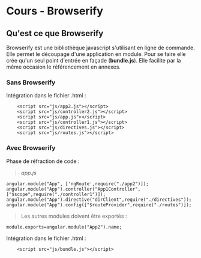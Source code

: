 # Cours - Browserify
## Qu'est ce que Browserify
Browserify est une bibliothèque javascript s'utilisant en ligne de commande.
Elle permet le découpage d'une application en module.
Pour se faire elle crée qu'un seul point d'entrée en façade (__bundle.js__).
Elle facilite par la même occasion le référencement en annexes.

### Sans Browserify
Intégration dans le fichier .html :
```
    <script src="js/app2.js"></script>
    <script src="js/controller2.js"></script>
    <script src="js/app.js"></script>
    <script src="js/controller1.js"></script>
    <script src="js/directives.js"></script>
    <script src="js/routes.js"></script>
```


### Avec Browserify
Phase de réfraction de code :
> _app.js_
```
angular.module("App", ['ngRoute',require("./app2")]);
angular.module("App").controller("App1Controller", ["$scope",require("./controller1")]);
angular.module("App").directive("dirClient",require("./directives"));
angular.module("App").config(["$routeProvider",require("./routes")]);
```
> Les autres modules doivent être exportés :
```
module.exports=angular.module("App2").name;
```

Intégration dans le fichier .html :
```
    <script src="js/bundle.js"></script>
```
